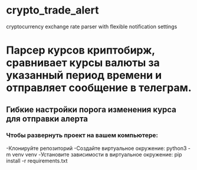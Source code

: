 # crypto_trade_alert
cryptocurrency exchange rate parser with flexible notification settings
# Парсер курсов криптобирж, сравнивает курсы валюты за указанный период времени и отправляет сообщение в телеграм.
## Гибкие настройки порога изменения курса для отправки алерта
### Чтобы развернуть проект на вашем компьютере:
-Клонируйте репозиторий
-Создайте виртуальное окружение:
 python3 -m venv venv
-Установите зависимости в виртуальное окружение:
 pip install -r requirements.txt
